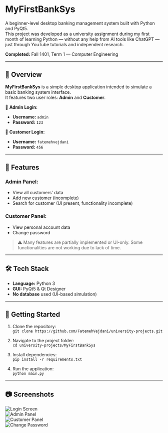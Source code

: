# MyFirstBankSys

A beginner-level desktop banking management system built with Python and PyQt5.  
This project was developed as a university assignment during my first month of learning Python — without any help from AI tools like ChatGPT — just through YouTube tutorials and independent research.


**Completed:** Fall 1401, Term 1 — Computer Engineering

---

## 📌 Overview

**MyFirstBankSys** is a simple desktop application intended to simulate a basic banking system interface.  
It features two user roles: **Admin** and **Customer**.

🔐 **Admin Login:**  
- **Username:** `admin`  
- **Password:** `123`

👤 **Customer Login:**  
- **Username:** `fatemehvejdani`  
- **Password:** `456`

---

## 🧠 Features

### Admin Panel:
- View all customers' data
- Add new customer (incomplete)
- Search for customer (UI present, functionality incomplete)

### Customer Panel:
- View personal account data
- Change password

> ⚠️ Many features are partially implemented or UI-only. Some functionalities are not working due to lack of time.

---

## 🛠️ Tech Stack

- **Language:** Python 3
- **GUI:** PyQt5 & Qt Designer
- **No database** used (UI-based simulation)

---

## 🚀 Getting Started

1. Clone the repository:  
   `git clone https://github.com/FatemehVejdani/university-projects.git`

2. Navigate to the project folder:  
   `cd university-projects/MyFirstBankSys`

3. Install dependencies:  
   `pip install -r requirements.txt`

4. Run the application:  
   `python main.py`

---

## 📷 Screenshots

![Login Screen](screenshots/login.png)  
![Admin Panel](screenshots/admin_panel.png)  
![Customer Panel](screenshots/customer_panel.png)  
![Change Password](screenshots/changepassword.png)
